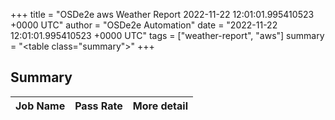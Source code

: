 +++
title = "OSDe2e aws Weather Report 2022-11-22 12:01:01.995410523 +0000 UTC"
author = "OSDe2e Automation"
date = "2022-11-22 12:01:01.995410523 +0000 UTC"
tags = ["weather-report", "aws"]
summary = "<table class=\"summary\"></table>"
+++
## Summary

| Job Name | Pass Rate | More detail |
|----------|-----------|-------------|




